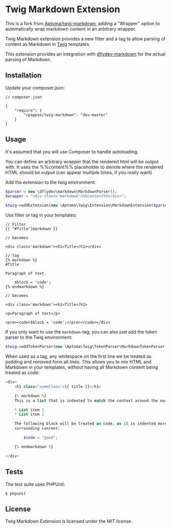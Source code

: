 Twig Markdown Extension
=======================

This is a fork from [Aptoma/twig-markdown](https://github.com/aptoma/twig-markdown), adding a "Wrapper" option to
automatically wrap markdown content in an arbitrary wrapper.

Twig Markdown extension provides a new filter and a tag to allow parsing of
content as Markdown in [Twig][1] templates.

This extension provides an integration with [dflydev-markdown](https://github.com/dflydev/dflydev-markdown)
for the actual parsing of Markdown.

## Installation

Update your composer.json:

```
// composer.json

{
    "require": {
        "cpappas/twig-markdown": "dev-master"
    }
}
```

## Usage

It's assumed that you will use Composer to handle autoloading.

You can define an arbitrary wrapper that the rendered html will be output with. It uses the %%content%% placeholder to
denote where the rendered HTML should be output (can appear multiple times, if you really want)

Add the extension to the twig environment:

```php
$parser = new \dflydev\markdown\MarkdownParser();
$wrapper = "<div class='markdown'>%%content%%</div>";

$twig->addExtension(new \Aptoma\Twig\Extension\MarkdownExtension($parser, $wrapper));
```

Use filter or tag in your templates:

```twig
// Filter
{{ "#Title"|markdown }}

// becomes

<div class='markdown'><h1>Title</h1></div>

// Tag
{% markdown %}
#Title

Paragraph of text.

    $block = 'code';
{% endmarkdown %}

// becomes

<div class='markdown'><h1>Title</h1>

<p>Paragraph of text</p>

<pre><code>$block = 'code';</pre></code></div>
```

If you only want to use the `markdown`-tag, you can also just add the token parser
to the Twig environment:

```php
$twig->addTokenParser(new \Aptoma\Twig\TokenParser\MarkdownTokenParser());
```

When used as a tag, any whitespace on the first line we be treated as padding and
removed form all lines. This allows you to mix HTML and Markdown in your templates,
without having all Markdown content being treated as code:

```php
<div>
    <h1 class="someClass">{{ title }}</h1>

    {% markdown %}
    This is a list that is indented to match the context around the markdown tag:

    * List item 1
    * List item 2

    The following block will be treated as code, as it is indented more than the
    surrounding content:

        $code = "good";

    {% endmarkdown %}

</div>
```

## Tests

The test suite uses PHPUnit:

    $ phpunit

## License

Twig Markdown Extension is licensed under the MIT license.

[1]: http://twig.sensiolabs.org/
